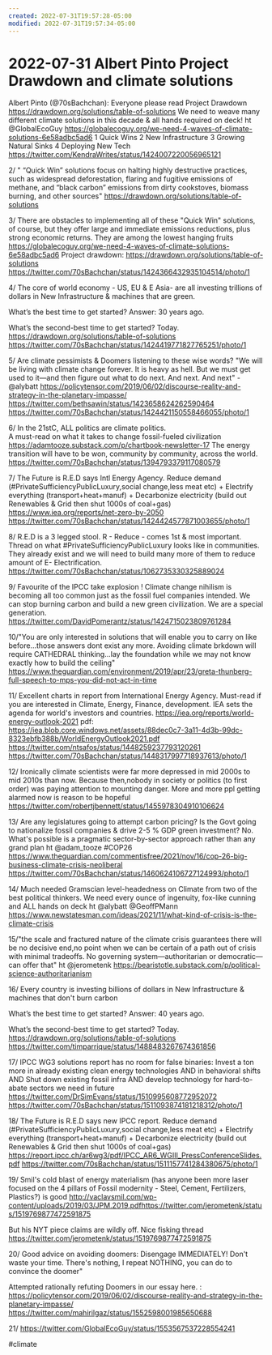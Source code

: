 ```yaml
---
created: 2022-07-31T19:57:28-05:00
modified: 2022-07-31T19:57:34-05:00
---
```


# 2022-07-31 Albert Pinto Project Drawdown and climate solutions

Albert Pinto (@70sBachchan): Everyone please read Project Drawdown  https://drawdown.org/solutions/table-of-solutions
We need to weave many different climate solutions in this decade & all hands required on deck! ht @GlobalEcoGuy   https://globalecoguy.org/we-need-4-waves-of-climate-solutions-6e58adbc5ad6
1 Quick Wins
2 New Infrastructure
3 Growing Natural Sinks
4 Deploying New Tech https://twitter.com/KendraWrites/status/1424007220056965121

2/ " “Quick Win” solutions focus on halting highly destructive practices, such as widespread deforestation, flaring and fugitive emissions of methane, and “black carbon” emissions from dirty cookstoves, biomass burning, and other sources" https://drawdown.org/solutions/table-of-solutions

3/ There are obstacles to implementing all of these "Quick Win" solutions, of course, but they offer large and immediate emissions reductions, plus strong economic returns. They are among the lowest hanging fruits https://globalecoguy.org/we-need-4-waves-of-climate-solutions-6e58adbc5ad6
Project drawdown: https://drawdown.org/solutions/table-of-solutions https://twitter.com/70sBachchan/status/1424366432935104514/photo/1

4/ The core of world economy - US, EU & E Asia- are all investing trillions of dollars in New Infrastructure & machines that are green.

What’s the best time to get started? Answer: 30 years ago. 

What’s the second-best time to get started? 
Today.
https://drawdown.org/solutions/table-of-solutions https://twitter.com/70sBachchan/status/1424419771827765251/photo/1

5/ Are climate pessimists & Doomers listening to these wise words? 
"We will be living with climate change forever. It is heavy as hell. But we must get used to it—and then figure out what to do next. 
And next. And next" -@alybatt  https://policytensor.com/2019/06/02/discourse-reality-and-strategy-in-the-planetary-impasse/ https://twitter.com/bethsawin/status/1423658624262590464 https://twitter.com/70sBachchan/status/1424421150558466055/photo/1

6/ In the 21stC, ALL politics are climate politics.  
A must-read on what it takes to change fossil-fueled civilization https://adamtooze.substack.com/p/chartbook-newsletter-17
The energy transition will have to be won, community by community, across the world. https://twitter.com/70sBachchan/status/1394793379117080579

7/ The Future is R.E.D says Intl Energy Agency. 
Reduce demand (#PrivateSufficiencyPublicLuxury,social change,less meat etc)
+
Electrify everything (transport+heat+manuf)
+ 
Decarbonize electricity (build out Renewables & Grid then shut 1000s of coal+gas) https://www.iea.org/reports/net-zero-by-2050 https://twitter.com/70sBachchan/status/1424424577871003655/photo/1

8/ R.E.D is a 3 legged stool. R - Reduce - comes 1st & most important. Thread on what #PrivateSufficiencyPublicLuxury looks like in communities. They already exist and we will need to build many more of them to reduce amount of E- Electrification. https://twitter.com/70sBachchan/status/1062735330325889024

9/ Favourite of the IPCC take explosion ! Climate change nihilism is becoming all too common just as the fossil fuel companies intended. We can stop burning carbon and build a new green civilization. 
We are a special generation. https://twitter.com/DavidPomerantz/status/1424715023809761284

10/"You are only interested in solutions that will enable you to carry on like before...those answers dont exist any more. Avoiding climate brkdown will require CATHEDRAL thinking...lay the foundation while we may not know exactly how to build the ceiling" https://www.theguardian.com/environment/2019/apr/23/greta-thunberg-full-speech-to-mps-you-did-not-act-in-time

11/ Excellent charts in report from International Energy Agency. Must-read if you are interested in Climate, Energy, Finance, development. IEA sets the agenda for world's investors and countries. 
https://iea.org/reports/world-energy-outlook-2021
pdf: https://iea.blob.core.windows.net/assets/88dec0c7-3a11-4d3b-99dc-8323ebfb388b/WorldEnergyOutlook2021.pdf https://twitter.com/ntsafos/status/1448259237793120261 https://twitter.com/70sBachchan/status/1448317997718937613/photo/1

12/ Ironically climate scientists were far more depressed in mid 2000s to mid 2010s than now. Because then,nobody in society or politics (to first order) was paying attention to mounting danger. More and more ppl getting alarmed now is reason to be hopeful https://twitter.com/robertjbennett/status/1455978304910106624

13/ Are any legislatures going to attempt carbon pricing? Is the Govt going to nationalize fossil companies & drive 2-5 % GDP green investment? 
No. 
What's possible is a pragmatic sector-by-sector approach rather than any grand plan ht @adam_tooze #COP26
https://www.theguardian.com/commentisfree/2021/nov/16/cop-26-big-business-climate-crisis-neoliberal https://twitter.com/70sBachchan/status/1460624106727124993/photo/1

14/ Much needed Gramscian level-headedness on Climate from two of the best political thinkers. We need every ounce of ingenuity, fox-like cunning and ALL hands on deck  ht @alybatt @GeoffPMann  https://www.newstatesman.com/ideas/2021/11/what-kind-of-crisis-is-the-climate-crisis

15/"the scale and fractured nature of the climate crisis guarantees there will be no decisive end,no point when we can be certain of a path out of crisis with minimal tradeoffs. No governing system—authoritarian or democratic—can offer that" ht @jerometenk
https://bearistotle.substack.com/p/political-science-authoritarianism

16/ Every country is investing billions of dollars in New Infrastructure & machines that don't burn carbon

What’s the best time to get started? Answer: 40 years ago. 

What’s the second-best time to get started? 
Today.
https://drawdown.org/solutions/table-of-solutions https://twitter.com/timparrique/status/1488483267674361856

17/ IPCC WG3 solutions report has no room for false binaries:
Invest a ton more in already existing clean energy technologies AND in behavioral shifts  
AND Shut down existing fossil infra AND develop technology for hard-to-abate sectors we need in future 
https://twitter.com/DrSimEvans/status/1510995608772952072 https://twitter.com/70sBachchan/status/1511093874181218312/photo/1

18/ The Future is R.E.D says new IPCC report.
Reduce demand (#PrivateSufficiencyPublicLuxury,social change,less meat etc)
+
Electrify everything (transport+heat+manuf)
+ 
Decarbonize electricity (build out Renewables & Grid then shut 1000s of coal+gas) 
https://report.ipcc.ch/ar6wg3/pdf/IPCC_AR6_WGIII_PressConferenceSlides.pdf https://twitter.com/70sBachchan/status/1511157741284380675/photo/1

19/ Smil's cold blast of energy materialism (has anyone been more laser focused on the 4 pillars of Fossil modernity - Steel, Cement, Fertilizers, Plastics?) is good http://vaclavsmil.com/wp-content/uploads/2019/03/JPM.2019.pdfhttps://twitter.com/jerometenk/status/1519769877472591875

But his NYT piece claims are wildly off. Nice fisking thread 
https://twitter.com/jerometenk/status/1519769877472591875

20/ Good advice on avoiding doomers: Disengage IMMEDIATELY! Don't waste your time. There's nothing, I repeat NOTHING, you can do to convince the doomer"

Attempted rationally refuting Doomers in our essay here. : https://policytensor.com/2019/06/02/discourse-reality-and-strategy-in-the-planetary-impasse/ https://twitter.com/mahirilgaz/status/1552598001985650688

21/ https://twitter.com/GlobalEcoGuy/status/1553567537228554241

#climate   
